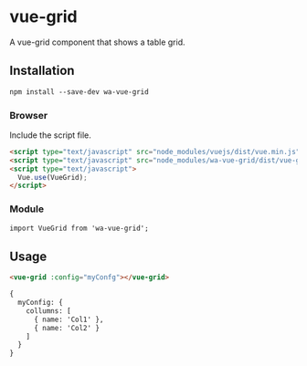 # vue-grid

A vue-grid component that shows a table grid.

## Installation

```html
npm install --save-dev wa-vue-grid
```

### Browser

Include the script file.

```html
<script type="text/javascript" src="node_modules/vuejs/dist/vue.min.js"></script>
<script type="text/javascript" src="node_modules/wa-vue-grid/dist/vue-grid.min.js"></script>
<script type="text/javascript">
  Vue.use(VueGrid);
</script> 
```

### Module

```html
import VueGrid from 'wa-vue-grid';
```

## Usage

```html
<vue-grid :config="myConfg"></vue-grid>

{
  myConfig: {
    collumns: [
      { name: 'Col1' },
      { name: 'Col2' }
    ]
  }
}
```
